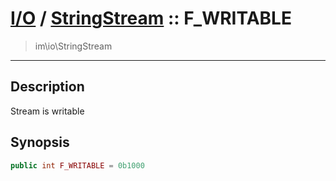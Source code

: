 # [I/O](io.md) / [StringStream](io-StringStream.md) :: F_WRITABLE
 > im\io\StringStream
____

## Description
Stream is writable

## Synopsis
```php
public int F_WRITABLE = 0b1000
```
